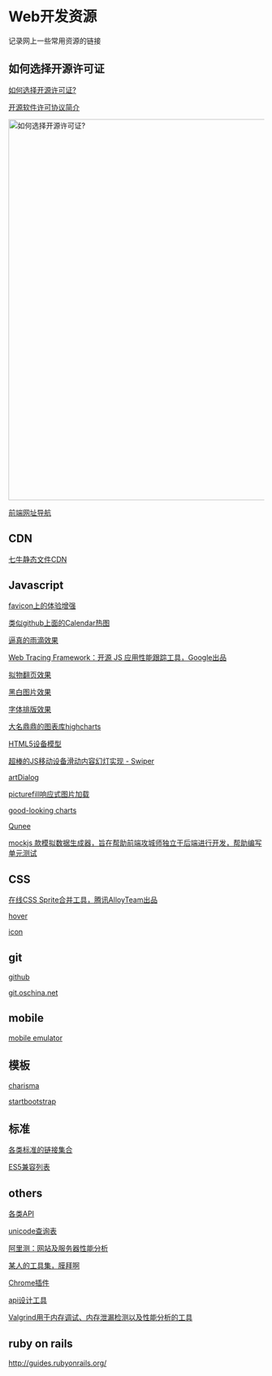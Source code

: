 
Web开发资源
============================
记录网上一些常用资源的链接

## 如何选择开源许可证
[如何选择开源许可证?](http://www.ruanyifeng.com/blog/2011/05/how_to_choose_free_software_licenses.html "如何选择开源许可证")

[开源软件许可协议简介](http://www.aqee.net/a-short-guide-to-open-source-and-similar-licenses/)

<img src="http://image.beekka.com/blog/201105/free_software_licenses.png" alt="如何选择开源许可证?" title="如何选择开源许可证?" width="750" />

[前端网址导航](http://www.daqianduan.com/nav/)

## CDN
[七牛静态文件CDN](http://www.staticfile.org/)
    
## Javascript
[favicon上的体验增强](http://lab.ejci.net/favico.js/)

[类似github上面的Calendar热图](http://kamisama.github.io/cal-heatmap/)

[逼真的雨滴效果](http://maroslaw.github.io/rainyday.js/)

[Web Tracing Framework：开源 JS 应用性能跟踪工具，Google出品](http://google.github.io/tracing-framework/index.html)

[拟物翻页效果](http://www.turnjs.com/)

[黑白图片效果](http://gianlucaguarini.com/canvas-experiments/jQuery.BlackAndWhite/)

[字体排版效果](http://tympanus.net/Development/Arctext/)

[大名鼎鼎的图表库highcharts](http://www.highcharts.com/)

[HTML5设备模型](http://aarnis.com/demo.html)

[超棒的JS移动设备滑动内容幻灯实现 - Swiper](http://www.gbin1.com/technology/javascript/20130620-mobile-js-slider-swiper/)

[artDialog](https://github.com/aui/artDialog)

[picturefill响应式图片加载](https://github.com/scottjehl/picturefill)

[good-looking charts](http://www.oesmith.co.uk/morris.js/)

[Qunee](http://qunee.com/)

[mockjs 款模拟数据生成器，旨在帮助前端攻城师独立于后端进行开发，帮助编写单元测试](http://mockjs.com/ 'Mock.js是一款模拟数据生成器，旨在帮助前端攻城师独立于后端进行开发，帮助编写单元测试')

## CSS
[在线CSS Sprite合并工具，腾讯AlloyTeam出品](https://github.com/AlloyTeam/gopng)

[hover](http://ianlunn.github.io/Hover/)

[icon](http://www.iconfont.cn/)


## git
[github](http://github.com/)

[git.oschina.net](https://git.oschina.net/)

## mobile
[mobile emulator](http://emulator.mobilewebsitesubmit.com/)

## 模板
[charisma](http://usman.it/themes/charisma/)

[startbootstrap](http://startbootstrap.com/)

## 标准
[各类标准的链接集合](https://gist.github.com/wintercn/5925837)

[ES5兼容列表](http://kangax.github.io/es5-compat-table/)

## others
[各类API](http://devdocs.io/)


[unicode查询表](http://unicode-table.com/en/)

[阿里测：网站及服务器性能分析](http://www.alibench.com)

[某人的工具集，膜拜啊](http://f2e.im/static/pages/nav/index.html#6755344-tsina-1-50251-72fb614e7130783e23f259bf5de6db3a)

[Chrome插件](http://www.getpostman.com/)

[api设计工具](https://app.apiary.io)

[Valgrind用于内存调试、内存泄漏检测以及性能分析的工具](http://zh.wikipedia.org/wiki/Valgrind)

## ruby on rails
http://guides.rubyonrails.org/


